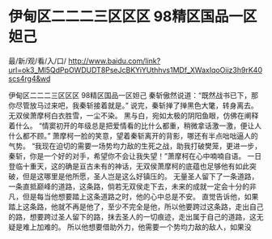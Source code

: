 # 伊甸区二二二三区区区 98精区国品一区妲己

最/新/观/看/入/口/ http://www.baidu.com/link?url=ok3_Ml5QdPpOWDUDT8PseJcBKYiYUthhvs1MDf_XWaxIqoOiiz3h9rK40scs4rg4&wd

伊甸区二二二三区区区 98精区国品一区妲己
 秦斩傲然说道：“既然战书已下，那你尽管放马过来吧，我秦斩接着就是。”
    说完，秦斩掸了掸黑色大氅，转身离去。
    无双侯萧摩柯白衣胜雪，一尘不染。
    黑与白，宛如太极的阴阳鱼眼，仿佛在阐释着什么。
    “情窦初开的年级总是把爱情看的比什么都重，稍微拿话激一激，便让人什么都不顾。”
    萧摩柯一脸的笑意，望着秦斩离开的背影，哪还有半点咄咄逼人的气势。
    “我现在迫切的需要一场势均力敌的生死之战，助我打破樊笼，更进一步，秦斩，你是一个好的对手，希望你不会让我失望！”萧摩柯在心中喃喃自语。
    一日登临十重天，这的确是亘古未有的神话，无双侯萧摩柯的底蕴也足够他有如此突破，但是这哪里是他所愿，圣人岂是这么好镇压的。
    无量圣人留下了一条道路，一条直抵巅峰的道路，这条路，倘若无双侯走下去，未来的成就一定会十分的非凡，但是每当他想要踏上这条道路之时，他的心中总是不安。
    直觉告诉他，如果踏上这条路，他就不再是他了，至少不完全是他，所以他要跨过这条路，走出自己的路，想要跨过圣人留下的路，抹去圣人的一切痕迹，走出属于自己的道路，这无疑是难上加难的。
    所以他想要借助外力，他需要一个势均力敌的敌人，如果没
